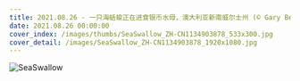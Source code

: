 ```yaml
---
title: 2021.08.26 - 一只海蛞蝓正在进食银币水母，澳大利亚新南威尔士州 (© Gary Bell/Minden Pictures)
date: 2021.08.26 00:00:00
cover_index: /images/thumbs/SeaSwallow_ZH-CN1134903878_533x300.jpg
cover_detail: /images/SeaSwallow_ZH-CN1134903878_1920x1080.jpg
---
```


![SeaSwallow](/images/SeaSwallow_ZH-CN1134903878_1920x1080.jpg)
